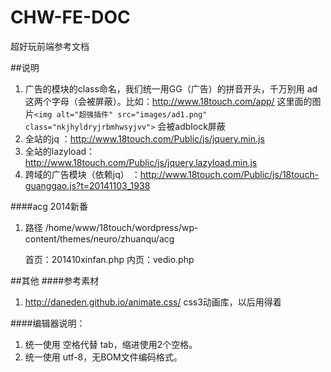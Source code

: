 CHW-FE-DOC
==========

超好玩前端参考文档


##说明

1. 广告的模块的class命名，我们统一用GG（广告）的拼音开头，千万别用 ad 这两个字母（会被屏蔽）。比如：http://www.18touch.com/app/ 这里面的图片`<img alt="超强插件" src="images/ad1.png" class="nkjhyldryjrbmhwsyjvv">` 会被adblock屏蔽
1. 全站的jq ：http://www.18touch.com/Public/js/jquery.min.js
1. 全站的lazyload：http://www.18touch.com/Public/js/jquery.lazyload.min.js
1. 跨域的广告模块（依赖jq） ：http://www.18touch.com/Public/js/18touch-guanggao.js?t=20141103_1938

####acg 2014新番
1. 路径 /home/www/18touch/wordpress/wp-content/themes/neuro/zhuanqu/acg
    
    首页：201410xinfan.php
    内页：vedio.php

##其他
####参考素材
1. http://daneden.github.io/animate.css/ css3动画库，以后用得着

####编辑器说明：
1. 统一使用 空格代替 tab，缩进使用2个空格。
2. 统一使用 utf-8，无BOM文件编码格式。
